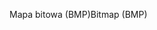 <span data-ttu-id="c971b-101">Mapa bitowa (BMP)</span><span class="sxs-lookup"><span data-stu-id="c971b-101">Bitmap (BMP)</span></span>